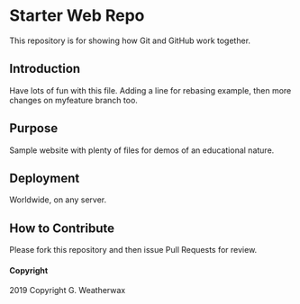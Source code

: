 # Starter Web Repo

This repository is for showing how Git and GitHub work together.

## Introduction

Have lots of fun with this file. 
Adding a line for rebasing example, then more changes on myfeature branch too.

## Purpose

Sample website with plenty of files for demos of an educational nature.

## Deployment

Worldwide, on any server.

## How to Contribute

Please fork this repository and then issue Pull Requests for review.

#### Copyright

2019 Copyright G. Weatherwax
